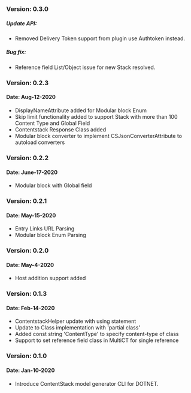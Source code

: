 ### Version: 0.3.0
####

##### Update API:
- Removed Delivery Token support from plugin use Authtoken instead.

##### Bug fix:
- Reference field List/Object issue for new Stack resolved.

### Version: 0.2.3
#### Date: Aug-12-2020 
- DisplayNameAttribute added for Modular block Enum
- Skip limit functionality added to support Stack with more than 100 Content Type and Global Field
- Contentstack Response Class added
- Modular block converter to implement CSJsonConverterAttribute to autoload converters 

### Version: 0.2.2
#### Date: June-17-2020 
- Modular block with Global field

### Version: 0.2.1
#### Date: May-15-2020 
- Entry Links URL Parsing
- Modular block Enum Parsing


### Version: 0.2.0 
#### Date: May-4-2020 
- Host addition support added

### Version: 0.1.3 
#### Date: Feb-14-2020 

- ContentstackHelper update with using statement
- Update to Class implementation with 'partial class'
- Added const string 'ContentType' to specify content-type of class 
- Support to set reference field class in MultiCT for single reference 

### Version: 0.1.0 
#### Date: Jan-10-2020 

- Introduce ContentStack model generator CLI for DOTNET.
